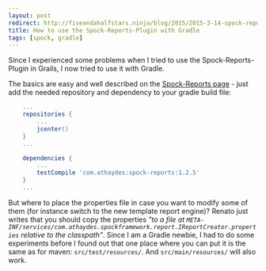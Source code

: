 ```yaml
---
layout: post
redirect: http://fiveandahalfstars.ninja/blog/2015/2015-3-14-spock-reports-with-gradle.html
title: How to use the Spock-Reports-Plugin with Gradle
tags: [spock, gradle]
---
```


Since I experienced some problems when I tried to use the Spock-Reports-Plugin in Grails, I now tried to use it with Gradle.

The basics are easy and well described on the [Spock-Reports page](https://github.com/renatoathaydes/spock-reports) - just add the needed repository and dependency to your gradle build file:

```groovy
    ...
    repositories {
        ...
        jcenter()
    }
    ...

    dependencies {
        ...
        testCompile 'com.athaydes:spock-reports:1.2.5'
    }
    ...
```

But where to place the properties file in case you want to modify some of them (for instance switch to the new template report engine)? Renato just writes that you should copy the properties *"to a file at `META-INF/services/com.athaydes.spockframework.report.IReportCreator.properties` relative to the classpath"*. Since I am a Gradle newbie, I had to do some experiments before I found out that one place where you can put it is the same as for maven: `src/test/resources/`. And `src/main/resources/` will also work.
